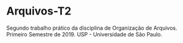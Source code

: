 # Arquivos-T2
Segundo trabalho prático da disciplina de Organização de Arquivos. Primeiro Semestre de 2019. USP - Universidade de São Paulo. 
